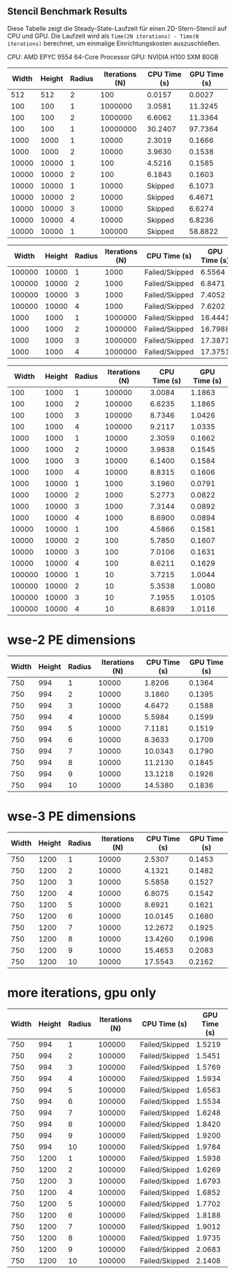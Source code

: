 ## Stencil Benchmark Results

Diese Tabelle zeigt die Steady-State-Laufzeit für einen 2D-Stern-Stencil auf CPU und GPU. Die Laufzeit wird als `Time(2N iterations) - Time(N iterations)` berechnet, um einmalige Einrichtungskosten auszuschließen.

CPU: AMD EPYC 9554 64-Core Processor
GPU: NVIDIA H100 SXM 80GB 

| Width | Height | Radius | Iterations (N) | CPU Time (s) | GPU Time (s) |
|---|---|---|---|---|---|
| 512 | 512 | 2 | 100 | 0.0157 | 0.0027 |
| 100 | 100 | 1 | 1000000 | 3.0581 | 11.3245 |
| 100 | 100 | 2 | 1000000 | 6.6062 | 11.3364 |
| 100 | 100 | 1 | 10000000 | 30.2407 | 97.7364 |
| 1000 | 1000 | 1 | 10000 | 2.3019 | 0.1666 |
| 1000 | 1000 | 2 | 10000 | 3.9630 | 0.1538 |
| 10000 | 10000 | 1 | 100 | 4.5216 | 0.1585 |
| 10000 | 10000 | 2 | 100 | 6.1843 | 0.1603 |
| 10000 | 10000 | 1 | 10000 | Skipped | 6.1073 |
| 10000 | 10000 | 2 | 10000 | Skipped | 6.4671 |
| 10000 | 10000 | 3 | 10000 | Skipped | 6.6274 |
| 10000 | 10000 | 4 | 10000 | Skipped | 6.8236 |
| 10000 | 10000 | 1 | 100000 | Skipped | 58.8822 |


| Width | Height | Radius | Iterations (N) | CPU Time (s) | GPU Time (s) |
|---|---|---|---|---|---|
| 100000 | 10000 | 1 | 1000 | Failed/Skipped | 6.5564 |
| 100000 | 10000 | 2 | 1000 | Failed/Skipped | 6.8471 |
| 100000 | 10000 | 3 | 1000 | Failed/Skipped | 7.4052 |
| 100000 | 10000 | 4 | 1000 | Failed/Skipped | 7.6202 |
| 1000 | 1000 | 1 | 1000000 | Failed/Skipped | 16.4441 |
| 1000 | 1000 | 2 | 1000000 | Failed/Skipped | 16.7988 |
| 1000 | 1000 | 3 | 1000000 | Failed/Skipped | 17.3871 |
| 1000 | 1000 | 4 | 1000000 | Failed/Skipped | 17.3751 |


| Width | Height | Radius | Iterations (N) | CPU Time (s) | GPU Time (s) |
|---|---|---|---|---|---|
| 100 | 1000 | 1 | 100000 | 3.0084 | 1.1863 |
| 100 | 1000 | 2 | 100000 | 6.6235 | 1.1865 |
| 100 | 1000 | 3 | 100000 | 8.7346 | 1.0426 |
| 100 | 1000 | 4 | 100000 | 9.2117 | 1.0335 |
| 1000 | 1000 | 1 | 10000 | 2.3059 | 0.1662 |
| 1000 | 1000 | 2 | 10000 | 3.9838 | 0.1545 |
| 1000 | 1000 | 3 | 10000 | 6.1400 | 0.1584 |
| 1000 | 1000 | 4 | 10000 | 8.8315 | 0.1606 |
| 1000 | 10000 | 1 | 1000 | 3.1960 | 0.0791 |
| 1000 | 10000 | 2 | 1000 | 5.2773 | 0.0822 |
| 1000 | 10000 | 3 | 1000 | 7.3144 | 0.0892 |
| 1000 | 10000 | 4 | 1000 | 8.6900 | 0.0894 |
| 10000 | 10000 | 1 | 100 | 4.5866 | 0.1581 |
| 10000 | 10000 | 2 | 100 | 5.7850 | 0.1607 |
| 10000 | 10000 | 3 | 100 | 7.0106 | 0.1631 |
| 10000 | 10000 | 4 | 100 | 8.6211 | 0.1629 |
| 100000 | 10000 | 1 | 10 | 3.7215 | 1.0044 |
| 100000 | 10000 | 2 | 10 | 5.3538 | 1.0080 |
| 100000 | 10000 | 3 | 10 | 7.1955 | 1.0105 |
| 100000 | 10000 | 4 | 10 | 8.6839 | 1.0116 |


# wse-2 PE dimensions

| Width | Height | Radius | Iterations (N) | CPU Time (s) | GPU Time (s) |
|---|---|---|---|---|---|
| 750 | 994 | 1 | 10000 | 1.8206 | 0.1364 |
| 750 | 994 | 2 | 10000 | 3.1860 | 0.1395 |
| 750 | 994 | 3 | 10000 | 4.6472 | 0.1588 |
| 750 | 994 | 4 | 10000 | 5.5984 | 0.1599 |
| 750 | 994 | 5 | 10000 | 7.1181 | 0.1519 |
| 750 | 994 | 6 | 10000 | 8.3633 | 0.1709 |
| 750 | 994 | 7 | 10000 | 10.0343 | 0.1790 |
| 750 | 994 | 8 | 10000 | 11.2130 | 0.1845 |
| 750 | 994 | 9 | 10000 | 13.1218 | 0.1926 |
| 750 | 994 | 10 | 10000 | 14.5380 | 0.1836 |


# wse-3 PE dimensions

| Width | Height | Radius | Iterations (N) | CPU Time (s) | GPU Time (s) |
|---|---|---|---|---|---|
| 750 | 1200 | 1 | 10000 | 2.5307 | 0.1453 |
| 750 | 1200 | 2 | 10000 | 4.1321 | 0.1482 |
| 750 | 1200 | 3 | 10000 | 5.5858 | 0.1527 |
| 750 | 1200 | 4 | 10000 | 6.8075 | 0.1542 |
| 750 | 1200 | 5 | 10000 | 8.6921 | 0.1621 |
| 750 | 1200 | 6 | 10000 | 10.0145 | 0.1680 |
| 750 | 1200 | 7 | 10000 | 12.2672 | 0.1925 |
| 750 | 1200 | 8 | 10000 | 13.4260 | 0.1996 |
| 750 | 1200 | 9 | 10000 | 15.4653 | 0.2083 |
| 750 | 1200 | 10 | 10000 | 17.5543 | 0.2162 |

# more iterations, gpu only

| Width | Height | Radius | Iterations (N) | CPU Time (s) | GPU Time (s) |
|---|---|---|---|---|---|
| 750 | 994 | 1 | 100000 | Failed/Skipped | 1.5219 |
| 750 | 994 | 2 | 100000 | Failed/Skipped | 1.5451 |
| 750 | 994 | 3 | 100000 | Failed/Skipped | 1.5769 |
| 750 | 994 | 4 | 100000 | Failed/Skipped | 1.5934 |
| 750 | 994 | 5 | 100000 | Failed/Skipped | 1.6563 |
| 750 | 994 | 6 | 100000 | Failed/Skipped | 1.5534 |
| 750 | 994 | 7 | 100000 | Failed/Skipped | 1.6248 |
| 750 | 994 | 8 | 100000 | Failed/Skipped | 1.8420 |
| 750 | 994 | 9 | 100000 | Failed/Skipped | 1.9200 |
| 750 | 994 | 10 | 100000 | Failed/Skipped | 1.9784 |
| 750 | 1200 | 1 | 100000 | Failed/Skipped | 1.5938 |
| 750 | 1200 | 2 | 100000 | Failed/Skipped | 1.6269 |
| 750 | 1200 | 3 | 100000 | Failed/Skipped | 1.6793 |
| 750 | 1200 | 4 | 100000 | Failed/Skipped | 1.6852 |
| 750 | 1200 | 5 | 100000 | Failed/Skipped | 1.7702 |
| 750 | 1200 | 6 | 100000 | Failed/Skipped | 1.8188 |
| 750 | 1200 | 7 | 100000 | Failed/Skipped | 1.9012 |
| 750 | 1200 | 8 | 100000 | Failed/Skipped | 1.9735 |
| 750 | 1200 | 9 | 100000 | Failed/Skipped | 2.0683 |
| 750 | 1200 | 10 | 100000 | Failed/Skipped | 2.1408 |
